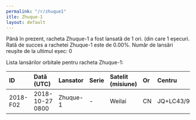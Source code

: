 ```yaml
---
permalink: "/r/zhuque1"
itle: Zhuque-1
layout: default
---
```


Până în prezent, racheta Zhuque-1 a fost lansată de 1 ori.
(din care 1 eșecuri.
Rată de succes a rachetei Zhuque-1 este de 0.00%.
Număr de lansări reușite de la ultimul eșec: 0

Lista lansărilor orbitale pentru racheta Zhuque-1:


| ID       | Dată (UTC)      | Lansator   | Serie   | Satelit (misiune)   | Or   | Centru      | R   |
|:---------|:----------------|:-----------|:--------|:--------------------|:-----|:------------|:----|
| 2018-F02 | 2018-10-27 0800 | Zhuque-1   | -       | Weilai              | CN   | JQ+LC43/95? | F   |


